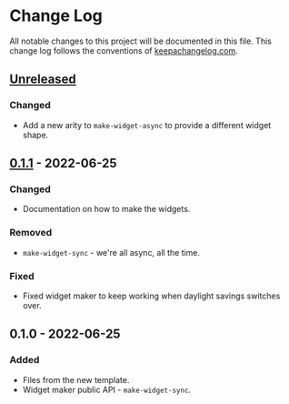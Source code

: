 # Change Log
All notable changes to this project will be documented in this file. This change log follows the conventions of [keepachangelog.com](http://keepachangelog.com/).

## [Unreleased]
### Changed
- Add a new arity to `make-widget-async` to provide a different widget shape.

## [0.1.1] - 2022-06-25
### Changed
- Documentation on how to make the widgets.

### Removed
- `make-widget-sync` - we're all async, all the time.

### Fixed
- Fixed widget maker to keep working when daylight savings switches over.

## 0.1.0 - 2022-06-25
### Added
- Files from the new template.
- Widget maker public API - `make-widget-sync`.

[Unreleased]: https://sourcehost.site/your-name/tp1/compare/0.1.1...HEAD
[0.1.1]: https://sourcehost.site/your-name/tp1/compare/0.1.0...0.1.1
